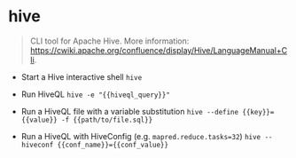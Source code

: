 # hive
> CLI tool for Apache Hive.
> More information: <https://cwiki.apache.org/confluence/display/Hive/LanguageManual+Cli>.

- Start a Hive interactive shell
`hive`

- Run HiveQL
`hive -e "{{hiveql_query}}"`

- Run a HiveQL file with a variable substitution
`hive --define {{key}}={{value}} -f {{path/to/file.sql}}`

- Run a HiveQL with HiveConfig (e.g. `mapred.reduce.tasks=32`)
`hive --hiveconf {{conf_name}}={{conf_value}}`
